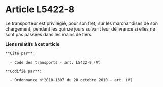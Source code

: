 # Article L5422-8

Le transporteur est privilégié, pour son fret, sur les marchandises de son chargement, pendant les quinze jours suivant leur
délivrance si elles ne sont pas passées dans les mains de tiers.

**Liens relatifs à cet article**

	**Cité par**:

	  - Code des transports - art. L5422-9 (V)

	**Codifié par**:

	  - Ordonnance n°2010-1307 du 28 octobre 2010 - art. (V)
